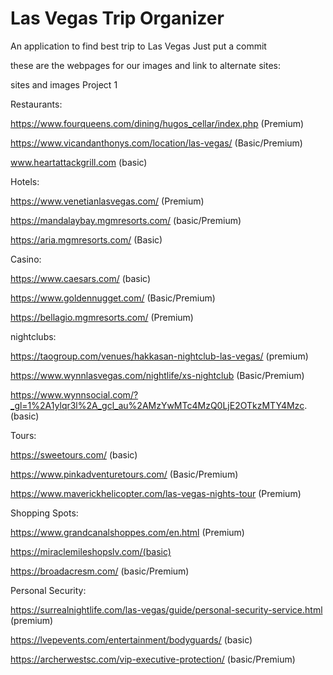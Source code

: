 # Las Vegas Trip Organizer

An application to find best trip to Las Vegas
Just put a commit

these are the webpages for our images and link to alternate sites:

sites and images Project 1


Restaurants:

https://www.fourqueens.com/dining/hugos_cellar/index.php (Premium)

https://www.vicandanthonys.com/location/las-vegas/ (Basic/Premium)

www.heartattackgrill.com (basic)


Hotels:

https://www.venetianlasvegas.com/ (Premium)

https://mandalaybay.mgmresorts.com/ (basic/Premium)

https://aria.mgmresorts.com/ (Basic)


Casino:

https://www.caesars.com/ (basic)

https://www.goldennugget.com/ (Basic/Premium)

https://bellagio.mgmresorts.com/ (Premium)




nightclubs:

https://taogroup.com/venues/hakkasan-nightclub-las-vegas/ (premium)

https://www.wynnlasvegas.com/nightlife/xs-nightclub (Basic/Premium)

https://www.wynnsocial.com/?_gl=1%2A1ylqr3l%2A_gcl_au%2AMzYwMTc4MzQ0LjE2OTkzMTY4Mzc. (basic)





Tours:

https://sweetours.com/ (basic)

https://www.pinkadventuretours.com/ (Basic/Premium)

https://www.maverickhelicopter.com/las-vegas-nights-tour (Premium)



Shopping Spots:

https://www.grandcanalshoppes.com/en.html (Premium)

https://miraclemileshopslv.com/(basic)

https://broadacresm.com/ (basic/Premium)


Personal Security:

https://surrealnightlife.com/las-vegas/guide/personal-security-service.html (premium)

https://lvepevents.com/entertainment/bodyguards/ (basic)

https://archerwestsc.com/vip-executive-protection/ (basic/Premium)


